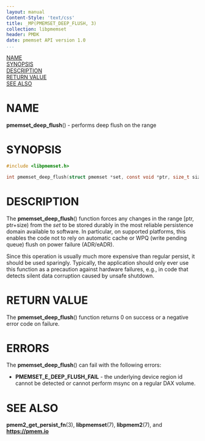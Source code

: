 ```yaml
---
layout: manual
Content-Style: 'text/css'
title: _MP(PMEMSET_DEEP_FLUSH, 3)
collection: libpmemset
header: PMDK
date: pmemset API version 1.0
...
```


[comment]: <> (SPDX-License-Identifier: BSD-3-Clause)
[comment]: <> (Copyright 2021, Intel Corporation)

[comment]: <> (pmemset_deep_flush.3 -- man page for libpmemset pmemset_deep_flush function)

[NAME](#name)<br />
[SYNOPSIS](#synopsis)<br />
[DESCRIPTION](#description)<br />
[RETURN VALUE](#return-value)<br />
[SEE ALSO](#see-also)<br />

# NAME #

**pmemset_deep_flush**() - performs deep flush on the range

# SYNOPSIS #

```c
#include <libpmemset.h>

int pmemset_deep_flush(struct pmemset *set, const void *ptr, size_t size);
```

# DESCRIPTION #

The **pmemset_deep_flush**() function forces any changes in the range [ptr, ptr+size) from the *set*
to be stored durably in the most reliable persistence domain available to software.
In particular, on supported platforms, this enables the code not to rely on automatic cache or
WPQ (write pending queue) flush on power failure (ADR/eADR).

Since this operation is usually much more expensive than regular persist, it should be used sparingly.
Typically, the application should only ever use this function as a precaution against hardware failures,
e.g., in code that detects silent data corruption caused by unsafe shutdown.

# RETURN VALUE #

The **pmemset_deep_flush**() function returns 0 on success
or a negative error code on failure.

# ERRORS #

The **pmemset_deep_flush**() can fail with the following errors:

* **PMEMSET_E_DEEP_FLUSH_FAIL** - the underlying device region id cannot be detected
 or cannot perform msync on a regular DAX volume.

# SEE ALSO #

**pmem2_get_persist_fn**(3), **libpmemset**(7), **libpmem2**(7),
and **<https://pmem.io>**
